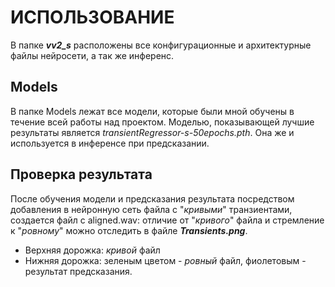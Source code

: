 # ИСПОЛЬЗОВАНИЕ
В папке ***vv2_s*** расположены все конфигурационные и архитектурные файлы нейросети, а так же инференс.

## Models
В папке Models лежат все модели, которые были мной обучены в течение всей работы над проектом. Моделью, показывающей лучшие результаты является *transientRegressor-s-50epochs.pth*. Она же и используется в инференсе при предсказании.

## Проверка результата
После обучения модели и предсказания результата посредством добавления в нейронную сеть файла с "*кривыми*" транзиентами, создается файл с aligned.wav: отличие от "*кривого*" файла и стремление к "*ровному*" можно отследить в файле ***Transients.png***.

- Верхняя дорожка: *кривой* файл
- Нижняя дорожка: зеленым цветом - *ровный* файл, фиолетовым - результат предсказания.
